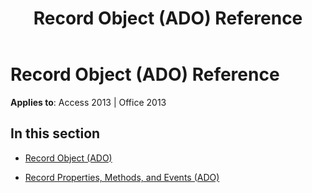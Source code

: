 ﻿---
title: Record Object (ADO) Reference
TOCTitle: Record Object (ADO)
ms:assetid: 19cdd7b8-1dde-40f6-b971-b30cf0bfbf4e
ms:mtpsurl: https://msdn.microsoft.com/en-us/library/JJ248943(v=office.15)
ms:contentKeyID: 48543507
ms.date: 09/18/2015
mtps_version: v=office.15
---

# Record Object (ADO) Reference


**Applies to**: Access 2013 | Office 2013

## In this section

  - [Record Object (ADO)](record-object-ado.md)

  - [Record Properties, Methods, and Events (ADO)](record-properties-methods-and-events-ado.md)

